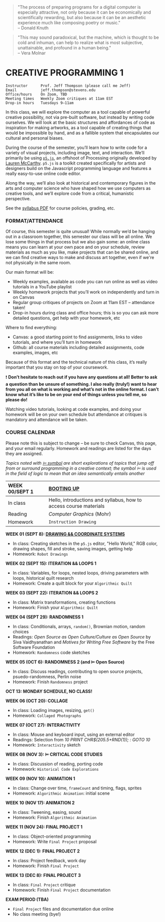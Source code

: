 > "The process of preparing programs for a digital computer is especially attractive, not only because it can be economically and scientifically rewarding, but also because it can be an aesthetic experience much like composing poetry or music."  
> – Donald Knuth

> "This may sound paradoxical, but the machine, which is thought to be cold and inhuman, can help to realize what is most subjective, unattainable, and profound in a human being."  
> – Vera Molnar


# CREATIVE PROGRAMMING 1

    Instructor      Prof. Jeff Thompson (please call me Jeff)
    Email           jeff.thompson@stevens.edu
    Office/hours    On Zoom, TBD
    Meeting times   Weekly Zoom critiques at 11am EST
    Drop-in hours   Tuesdays 9–11am


In this class, we will explore the computer as a tool capable of powerful creative possibility, not via pre-built software, but instead by writing code ourselves. We will look at the basic structures and affordances of code as inspiration for making artworks, as a tool capable of creating things that would be impossible by hand, and as a fallible system that encapsulates our cultural and personal biases.

During the course of the semester, you’ll learn how to write code for a variety of visual projects, including image, text, and interaction. We’ll primarily be using [`p5.js`](https://p5js.org), an offshoot of Processing originally developed by [Lauren McCarthy](https://lauren-mccarthy.com). `p5.js` is a toolkit created specifically for artists and designers build on the Javascript programming language and features a really easy-to-use online code editor.

Along the way, we’ll also look at historical and contemporary figures in the arts and computer science who have shaped how we use computers as creative tools, and we’ll explore code from a critical, humanistic perspective.

See the [syllabus PDF](https://github.com/jeffThompson/CreativeProgramming1/blob/master/Syllabus.pdf) for course policies, grading, etc.


### FORMAT/ATTENDANCE  
Of course, this semester is quite unusual! While normally we’d be hanging out in a classroom together, this semester our class will be all online. We lose some things in that process but we also gain some: an online class means you can learn at your own pace and on your schedule, review materials as much as you like, make projects that can be shared online, and we can find creative ways to make and discuss art together, even if we're not physically in the same room.

Our main format will be:  
* Weekly examples, available as code you can run online as well as video tutorials in a YouTube playlist  
* Weekly homework projects that you’ll work on independently and turn in on Canvas  
* Regular group critiques of projects on Zoom at 11am EST – attendance taken!    
* Drop-in hours during class and office hours; this is so you can ask more detailed questions, get help with your homework, etc  

Where to find everything:  
* Canvas: a good starting point to find assignments, links to video tutorials, and where you’ll turn in homework  
* Github: all course materials including detailed assignments, code examples, images, etc  

Because of this format and the technical nature of this class, it’s really important that you stay on top of your coursework. 

:heavy_exclamation_mark: **Don’t hesitate to reach out if you have any questions at all! Better to ask a question than be unsure of something. I also really (truly!) want to hear from you all on what is working and what’s not in the online format. I can’t know what it’s like to be on your end of things unless you tell me, so please do!**  

Watching video tutorials, looking at code examples, and doing your homework will be on your own schedule but attendance at critiques is mandatory and attendance will be taken.

 
### COURSE CALENDAR  
Please note this is subject to change – be sure to check Canvas, this page, and your email regularly. Homework and readings are listed for the days they are assigned.

*Topics noted with [⊨ symbol](https://en.wikipedia.org/wiki/Double_turnstile) are short explorations of topics that jump off from or surround programming in a creative context; the symbol ⊨ is used in the field of logic to mean that an idea semantically entails another*

| **WEEK 00/SEPT 1** | **[BOOTING UP](https://github.com/jeffThompson/CreativeProgramming1/tree/master/Week00_BootingUp)** |  
| :---     | :--- |  
| In class | Hello, introductions and syllabus, how to access course materials|  
| Reading  | *Computer Graphics* (Mohr)|  
| Homework | `Instruction Drawing`|  

**WEEK 01 (SEPT 8): [DRAWING && COORDINATE SYSTEMS](https://github.com/jeffThompson/CreativeProgramming1/tree/master/Week01_DrawingBasics)**  
* In class: Creating sketches in the `p5.js` editor, "Hello World," RGB color, drawing shapes, fill and stroke, saving images, getting help  
* Homework: `Robot Drawings`  

**WEEK 02 (SEPT 15): ITERATION && LOOPS 1**  
* In class: Variables, for loops, nested loops, driving parameters with loops, historical quilt research  
* Homework: Create a quilt block for your `Algorithmic Quilt`  
 
**WEEK 03 (SEPT 22): ITERATION && LOOPS 2**  
* In class: Matrix transformations, creating functions    
* Homework: Finish your `Algorithmic Quilt`

**WEEK 04 (SEPT 29): RANDOMNESS 1**  
* In class: Conditionals, arrays, `random()`, Brownian motion, random choices  
* Readings: *Open Source as Open Culture/Culture as Open Source* by Siva Vaidhyanathan and *Motives for Writing Free Software* by the Free Software Foundation  
* Homework: `Randomness` code sketches  

**WEEK 05 (OCT 6): RANDOMNESS 2 (and ⊨ Open Source)**  
* In class: Discuss readings, contributing to open source projects, psuedo-randomness, Perlin noise  
* Homework: Finish `Randomness` project  

**OCT 13: MONDAY SCHEDULE, NO CLASS!**  

**WEEK 06 (OCT 20): COLLAGE** 
* In class: Loading images, resizing, `get()`  
* Homework: `Collaged Photographs`  

**WEEK 07 (OCT 27): INTERACTIVITY**  
* In class: Mouse and keyboard input, using an external editor  
* Readings: Selection from *10 PRINT CHR$(205.5+RND(1)); : GOTO 10*  
* Homework: `Interactivity` sketch  

**WEEK 08 (NOV 3): ⊨ CRITICAL CODE STUDIES**  
* In class: Discussion of reading, porting code  
* Homework: `Historical Code Explorations`  

**WEEK 09 (NOV 10): ANIMATION 1**   
* In class: Change over time, `frameCount` and timing, flags, sprites  
* Homework: `Algorithmic Animation`: initial scene

**WEEK 10 (NOV 17): ANIMATION 2**  
* In class: Tweening, easing, sound  
* Homework: Finish `Algorithmic Animation`  

**WEEK 11 (NOV 24): FINAL PROJECT 1**  
* In class: Object-oriented programming  
* Homework: Write `Final Project` proposal  

**WEEK 12 (DEC 1): FINAL PROJECT 2**  
* In class: Project feedback, work day  
* Homework: Finish `Final Project`  

**WEEK 13 (DEC 8): FINAL PROJECT 3**  
* In class: `Final Project` critique  
* Homework: Finish `Final Project` documentation  

**EXAM PERIOD (TBA)**  
* `Final Project` files and documentation due online  
* No class meeting (bye!)  

